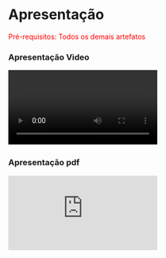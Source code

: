 # Apresentação

<span style="color:red">Pré-requisitos: Todos os demais artefatos</span>

### Apresentação Video
![Guia de Bolso - apresentação video](https://github.com/ICEI-PUC-Minas-PMV-ADS/pmv-ads-2021-2-e2-proj-int-t4-desk-lm2/blob/main/src/Apresenta%C3%A7%C3%A3o%20video.mp4)

### Apresentação pdf
![Guia de Controle Financeiro - apresentação pdf](https://github.com/ICEI-PUC-Minas-PMV-ADS/pmv-ads-2021-2-e2-proj-int-t4-desk-lm2/blob/main/src/guia%20de%20bolso.pdf)
